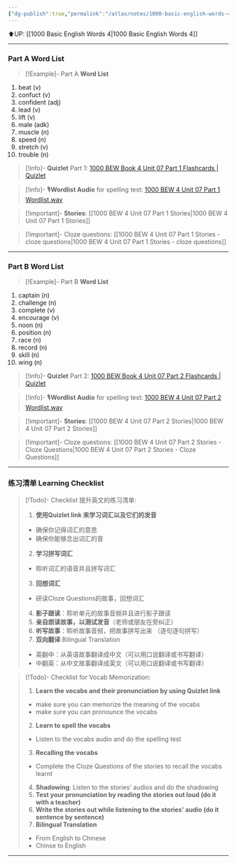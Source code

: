 ```yaml
---
{"dg-publish":true,"permalink":"/atlas/notes/1000-basic-english-words-4-unit-07/"}
---
```


⬆️UP: [[1000 Basic English Words 4\|1000 Basic English Words 4]]

---
### Part A Word List

> [!Example]- Part A **Word List**

1. beat (v)
2. confuct (v)
3. confident (adj)
4. lead (v)
5. lift (v)
6. male (adk)
7. muscle (n)
8. speed (n)
9. stretch (v)
10. trouble (n)

> [!info]- **Quizlet** Part 1: [1000 BEW Book 4 Unit 07 Part 1 Flashcards | Quizlet]()

> [!info]- 🎙️**Wordlist Audio** for spelling test: [1000 BEW 4 Unit 07 Part 1 Wordlist.wav]()

> [!important]- **Stories**: [[1000 BEW 4 Unit 07 Part 1 Stories\|1000 BEW 4 Unit 07 Part 1 Stories]]

> [!important]- Cloze questions: [[1000 BEW 4 Unit 07 Part 1 Stories - cloze questions\|1000 BEW 4 Unit 07 Part 1 Stories - cloze questions]]

---
### Part B Word List


> [!Example]- Part B **Word List**

1. captain (n)
2. challenge (n)
3. complete (v)
4. encourage (v)
5. noon (n)
6. position (n)
7. race (n)
8. record (n)
9. skill (n)
10. wing (n)


> [!info]- **Quizlet** Part 2: [1000 BEW Book 4 Unit 07 Part 2 Flashcards | Quizlet]()

> [!info]- 🎙️**Wordlist Audio** for spelling test: [1000 BEW 4 Unit 07 Part 2 Wordlist.wav]()

> [!important]- **Stories**: [[1000 BEW 4 Unit 07 Part 2 Stories\|1000 BEW 4 Unit 07 Part 2 Stories]]

> [!important]- Cloze questions: [[1000 BEW 4 Unit 07 Part 2 Stories - Cloze Questions\|1000 BEW 4 Unit 07 Part 2 Stories - Cloze Questions]]

---
### 练习清单 Learning Checklist

> [!Todo]- Checklist 提升英文的练习清单:
> 1. **使用Quizlet link 来学习词汇以及它们的发音** 
>	- 确保你记得词汇的意思 
>	- 确保你能够念出词汇的音 
> 2. **学习拼写词汇** 
>	- 聆听词汇的语音并且拼写词汇 
> 3. **回想词汇**
>	- 研读Cloze Questions的故事，回想词汇 
> 4. **影子跟读**：聆听单元的故事音频并且进行影子跟读 
> 5. **亲自朗读故事，以测试发音**（老师或朋友在旁纠正）
> 6. **听写故事**：聆听故事音频，把故事拼写出来 （逐句逐句拼写）
> 7. **双向翻译** Bilingual Translation 
>	- 英翻中：从英语故事翻译成中文（可以用口说翻译或书写翻译）
>	- 中翻英：从中文故事翻译成英文（可以用口说翻译或书写翻译）

> [!Todo]- Checklist for Vocab Memorization:
> 
> 1. **Learn the vocabs and their pronunciation by using Quizlet link**
>	- make sure you can memorize the meaning of the vocabs
>	- make sure you can pronounce the vocabs
> 2. **Learn to spell the vocabs**
>	- Listen to the vocabs audio and do the spelling test
> 3. **Recalling the vocabs**
>	- Complete the Cloze Questions of the stories to recall the vocabs learnt
> 4. **Shadowing**: Listen to the stories' audios and do the shadowing
> 5. **Test your pronunciation by reading the stories out loud (do it with a teacher)**
> 6. **Write the stories out while listening to the stories' audio (do it sentence by sentence)**
> 7. **Bilingual Translation** 
> 	- From English to Chinese
> 	- Chinse to English



---
